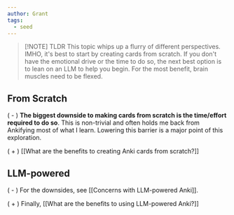 ```yaml
---
author: Grant
tags:
  - seed
---
```

> [!NOTE] TLDR
> This topic whips up a flurry of different perspectives. IMHO, it's best to start by creating cards from scratch. If you don't have the emotional drive or the time to do so, the next best option is to lean on an LLM to help you begin. For the most benefit, brain muscles need to be flexed.

## From Scratch

( - ) **The biggest downside to making cards from scratch is the time/effort required to do so**. This is non-trivial and often holds me back from Ankifying most of what I learn. Lowering this barrier is a major point of this exploration.

( + ) [[What are the benefits to creating Anki cards from scratch?]]

## LLM-powered

( - ) For the downsides, see [[Concerns with LLM-powered Anki]].

( + ) Finally, [[What are the benefits to using LLM-powered Anki?]]